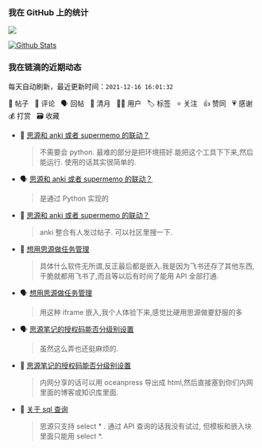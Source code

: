 ### 我在 GitHub 上的统计

<a title="Hits" target="_blank" href="https://github.com/Crowds21/Crowds21"><img src="https://hits.b3log.org/crowds21/crowds21.svg"></a>

[![Github Stats](https://github-readme-stats.vercel.app/api?username=crowds21&theme=tokyonight&show_icons=true)](https://github.com/crowds21)

<!--events start -->

### 我在链滴的近期动态

每天自动刷新，最近更新时间：`2021-12-16 16:01:32`

📝 帖子 &nbsp; 💬 评论 &nbsp; 🗣 回帖 &nbsp; 🌙 清月 &nbsp; 👨‍💻 用户 &nbsp; 🏷️ 标签 &nbsp; ⭐️ 关注 &nbsp; 👍 赞同 &nbsp; 💗 感谢 &nbsp; 💰 打赏 &nbsp; 🗃 收藏

* 💬 [思源和 anki 或者 supermemo 的联动？](https://ld246.com/article/1639407415336/comment/1639459663467#comments)

  > 不需要会 python. 最难的部分是把环境搭好.能把这个工具下下来,然后能运行. 使用的话其实很简单的.
* 🗣 [思源和 anki 或者 supermemo 的联动？](https://ld246.com/article/1639407415336/comment/1639407948233#comments)

  > 是通过 Python 实现的
* 💬 [思源和 anki 或者 supermemo 的联动？](https://ld246.com/article/1639407415336/comment/1639407948233#comments)

  > anki 整合有人发过帖子. 可以社区里搜一下.
* 💬 [想用思源做任务管理](https://ld246.com/article/1639214192246/comment/1639319373159#comments)

  > 具体什么软件无所谓,反正最后都是嵌入.我是因为飞书还存了其他东西,干脆就都用飞书了,而且等以后有时间了能用 API 全部打通.
* 🗣 [想用思源做任务管理](https://ld246.com/article/1639214192246/comment/1639222773324#comments)

  > 用这种 iframe 嵌入,我个人体验下来,感觉比硬用思源做要舒服的多
* 🗣 [思源笔记的授权码能否分级别设置](https://ld246.com/article/1639210809117/comment/1639223233148#comments)

  > 虽然这么弄也还挺麻烦的.
* 💬 [思源笔记的授权码能否分级别设置](https://ld246.com/article/1639210809117/comment/1639223233148#comments)

  > 内网分享的话可以用 oceanpress 导出成 html,然后直接塞到你们内网里面的博客或知识库里面.
* 💬 [关于 sql 查询](https://ld246.com/article/1639204617350/comment/1639223118558#comments)

  > 思源只支持 select * . 通过 API 查询的话我没有试过, 但模板和嵌入块里面只能用 select *.


<!--events end -->

